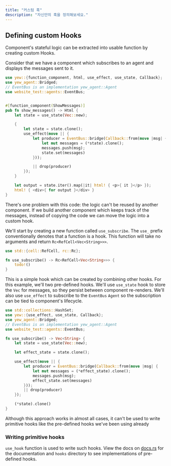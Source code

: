 ```yaml
---
title: "커스텀 훅"
description: "자신만의 훅을 정의해보세요."
---
```


## Defining custom Hooks

Component's stateful logic can be extracted into usable function by creating custom Hooks. 

Consider that we have a component which subscribes to an agent and displays the messages sent to it.
```rust
use yew::{function_component, html, use_effect, use_state, Callback};
use yew_agent::Bridged;
// EventBus is an implementation yew_agent::Agent
use website_test::agents::EventBus;


#[function_component(ShowMessages)]
pub fn show_messages() -> Html {
    let state = use_state(Vec::new);

    {
        let state = state.clone();
        use_effect(move || {
            let producer = EventBus::bridge(Callback::from(move |msg| {
                let mut messages = (*state).clone();
                messages.push(msg);
                state.set(messages)
            }));

            || drop(producer)
        });
    }

    let output = state.iter().map(|it| html! { <p>{ it }</p> });
    html! { <div>{ for output }</div> }
}
```

There's one problem with this code: the logic can't be reused by another component.
If we build another component which keeps track of the messages, instead of copying the code we can move the logic into a custom hook.

We'll start by creating a new function called `use_subscribe`.
The `use_` prefix conventionally denotes that a function is a hook.
This function will take no arguments and return `Rc<RefCell<Vec<String>>>`.
```rust
use std::{cell::RefCell, rc::Rc};

fn use_subscribe() -> Rc<RefCell<Vec<String>>> {
    todo!()
}
```

This is a simple hook which can be created by combining other hooks. For this example, we'll two pre-defined hooks. 
We'll use `use_state` hook to store the `Vec` for messages, so they persist between component re-renders.
We'll also use `use_effect` to subscribe to the `EventBus` `Agent` so the subscription can be tied to component's lifecycle. 

```rust
use std::collections::HashSet;
use yew::{use_effect, use_state, Callback};
use yew_agent::Bridged;
// EventBus is an implementation yew_agent::Agent
use website_test::agents::EventBus;

fn use_subscribe() -> Vec<String> {
    let state = use_state(Vec::new);

    let effect_state = state.clone();

    use_effect(move || {
        let producer = EventBus::bridge(Callback::from(move |msg| {
            let mut messages = (*effect_state).clone();
            messages.push(msg);
            effect_state.set(messages)
        }));
        || drop(producer)
    });

    (*state).clone()
}
```

Although this approach works in almost all cases, it can't be used to write primitive hooks like the pre-defined hooks we've been using already 

### Writing primitive hooks

`use_hook` function is used to write such hooks. View the docs on [docs.rs](https://docs.rs/yew/0.18.0/yew-functional/use_hook.html) for the documentation
and `hooks` directory to see implementations of pre-defined hooks.

